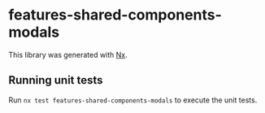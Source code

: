 # features-shared-components-modals

This library was generated with [Nx](https://nx.dev).

## Running unit tests

Run `nx test features-shared-components-modals` to execute the unit tests.
